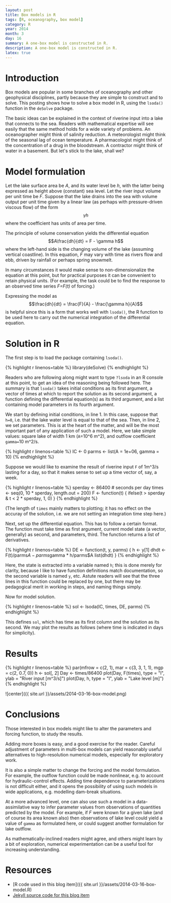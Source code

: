 ```yaml
---
layout: post
title: Box models in R
tags: [R, oceanography, box model]
category: R
year: 2014
month: 3
day: 16
summary: A one-box model is constructed in R.
description: A one-box model is constructed in R.
latex: true
---
```


# Introduction

Box models are popular in some branches of oceanography and other geophysical disciplines, partly because they are simple to construct and to solve.  This posting shows how to solve a box model in R, using the ``lsoda()`` function in the ``deSolve`` package.

The basic ideas can be explained in the context of riverine input into a lake that connects to the sea.  Readers with mathematical expertise will see easily that the same method holds for a wide variety of problems. An oceanographer might think of salinity reduction.  A meteorologist might think of the seasonal lag of ocean temperature.  A pharmacologist might think of the concentration of a drug in the bloodstream.  A contractor might think of water in a basement.  But let's stick to the lake, shall we?


# Model formulation

Let the lake surface area be *A*, and its water level be *h*, with the latter being expressed as height above (constant) sea level.  Let the river input volume per unit time be *F*.   Suppose that the lake drains into the sea with volume output per unit time given by a linear law (as perhaps with pressure-driven viscous flow) of the form $$\gamma h$$ where the coefficient has units of area per time.



The principle of volume conservation yields the differential equation
$$A\frac{dh}{dt} = F - \gamma h$$
where the left-hand side is the changing volume of the lake (assuming vertical coastline).  In this equation, *F* may vary with time as rivers flow and ebb, driven by rainfall or perhaps spring snowmelt.

In many circumstances it would make sense to non-dimensionalize the equation at this point, but for practical purposes it can be convenient to retain physical units.  (For example, the task could be to find the response to an observed time series *F=F(t)* of forcing.)

Expressing the model as
$$\frac{dh}{dt} = \frac{F}{A} - \frac{\gamma h}{A}$$
is helpful since this is a form that works well with ``lsoda()``, the R function to be used here to carry out the numerical integration of the differential equation.



# Solution in R

The first step is to load the package containing ``lsoda()``.


{% highlight r linenos=table %}
library(deSolve)
{% endhighlight %}


Readers who are following along might want to type ``?lsoda`` in an R console at this point, to get an idea of the reasoning being followed here.  The summary is that ``lsoda()`` takes initial conditions as its first argument, a vector of times at which to report the solution as its second argument, a function defining the differential equation(s) as its third argument, and a list containing model parameters in its fourth argument.

We start by defining initial conditions, in line 1.  In this case, suppose that ``h=0``, i.e. that the lake water level is equal to that of the sea.  Then, in line 2, we set parameters.  This is at the heart of the matter, and will be the most important part of any application of such a model.  Here, we take simple values: square lake of width 1 km (``A``=10^6 m^2), and outflow coefficient ``gamma=``10 m^2/s.



{% highlight r linenos=table %}
IC <- 0
parms <- list(A = 1e+06, gamma = 10)
{% endhighlight %}


Suppose we would like to examine the result of riverine input ``F`` of 1m^3/s lasting for a day, so that it makes sense to set up a time vector of, say, a week.


{% highlight r linenos=table %}
sperday <- 86400  # seconds per day
times <- seq(0, 10 * sperday, length.out = 200)
F <- function(t) {
    ifelse(t > sperday & t < 2 * sperday, 1, 0)
}
{% endhighlight %}

(The length of ``times`` mainly matters to plotting; it has no effect on the accuray of the solution, i.e. we are not setting an integration time step here.)

Next, set up the differential equation.  This has to follow a certain format.  The function must take time as first argument, current model state (a vector, generally) as second, and parameters, third.  The function returns a list of derivatives.



{% highlight r linenos=table %}
DE <- function(t, y, parms) {
    h <- y[1]
    dhdt <- F(t)/parms$A - parms$gamma * h/parms$A
    list(dhdt)
}
{% endhighlight %}

Here, the state is extracted into a variable named ``h``; this is done merely for clarity, because I like to have function definitions match documentation, so the second variable is named ``y``, etc.  Astute readers will see that the three lines in this function could be replaced by one, but there may be pedagogical merit in working in steps, and naming things simply.

Now for model solution.

{% highlight r linenos=table %}
sol <- lsoda(IC, times, DE, parms)
{% endhighlight %}


This defines ``sol``, which has time as its first column and the solution as its second.  We may plot the results as follows (where time is indicated in days for simplicity).

# Results


{% highlight r linenos=table %}
par(mfrow = c(2, 1), mar = c(3, 3, 1, 1), mgp = c(2, 0.7, 0))
h <- sol[, 2]
Day <- times/86400
plot(Day, F(times), type = "l", ylab = "River input [m^3/s]")
plot(Day, h, type = "l", ylab = "Lake level [m]")
{% endhighlight %}

![center]({{ site.url }}/assets/2014-03-16-box-model.png) 


# Conclusions

Those interested in box models might like to alter the parameters and forcing function, to study the results.  

Adding more boxes is easy, and a good exercise for the reader.  Careful adjustment of parameters in multi-box models can yield reasonably useful alternatives to high-resolution numerical models, especially for exploratory work.

It is also a simple matter to change the forcing and the model formulation.  For example, the outflow function could be made nonlinear, e.g. to account for hydraulic-control effects.  Adding time dependence to parameterizations is not difficult either, and it opens the possibility of using such models in wide applications, e.g. modelling dam-break situations.  

At a more advanced level, one can also use such a model in a data-assimilative way to infer parameter values from observations of quantities predicted by the model.  For example, if *F* were known for a given lake (and of course its area known also) then observations of lake level could yield a value of ``gamma`` as formulated here, or could suggest another formulation for lake outflow.

As mathematically-inclined readers might agree, and others might learn by a bit of exploration, numerical experimentation can be a useful tool for increasing understanding.

# Resources
* [R code used in this blog item]({{ site.url }}/assets/2014-03-16-box-model.R)
* [Jekyll source code for this blog item](https://raw.github.com/dankelley/dankelley.github.io/master/assets/2014-03-16-box-model.Rmd)

